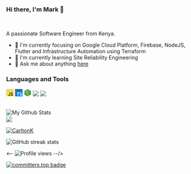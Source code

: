 ### Hi there, I'm Mark 👋
<br />

A passionate Software Engineer from Kenya.
- 🔭 I'm currently focusing on Google Cloud Platform, Firebase, NodeJS, Flutter and Infrastructure Automation using Terraform
- 🌱 I'm currently learning Site Reliability Engineering
- 💬 Ask me about anything [here](https://github.com/CarltonK/CarltonK/issues)

### Languages and Tools
<code><img height="20" src="https://raw.githubusercontent.com/github/explore/80688e429a7d4ef2fca1e82350fe8e3517d3494d/topics/javascript/javascript.png"></code>
<code><img height="20" src="https://raw.githubusercontent.com/github/explore/80688e429a7d4ef2fca1e82350fe8e3517d3494d/topics/typescript/typescript.png"></code>
<code><img height="20" src="https://raw.githubusercontent.com/github/explore/80688e429a7d4ef2fca1e82350fe8e3517d3494d/topics/nodejs/nodejs.png"></code>
<code><img height="20" src="https://raw.githubusercontent.com/jmnote/z-icons/master/16x16/python.png"></code>
<code><img height="20" src="https://raw.githubusercontent.com/jmnote/z-icons/master/16x16/bash.png"></code>

<br />
<img align="center"
    src="https://github-readme-stats.vercel.app/api?username=CarltonK&count_private=true&show_icons=true&include_all_commits=true&theme=material-palenight"
    alt="My Github Stats" />
</a>

<br />
<img align="center"
    src="https://github-readme-stats.vercel.app/api/top-langs/?username=CarltonK&langs_count=10&layout=compact&theme=material-palenight" />
</a>

<p align="left"> <a href="https://github.com/ryo-ma/github-profile-trophy"><img src="https://github-profile-trophy.vercel.app/?username=CarltonK" alt="CarltonK" /></a> </p>

![GitHub streak stats](https://github-readme-streak-stats.herokuapp.com/?user=CarltonK)  

<-- ![Profile views](https://gpvc.arturio.dev/CarltonK) --/>

[![committers.top badge](https://user-badge.committers.top/kenya_private/CarltonK.svg)](https://user-badge.committers.top/kenya_private/CarltonK)
